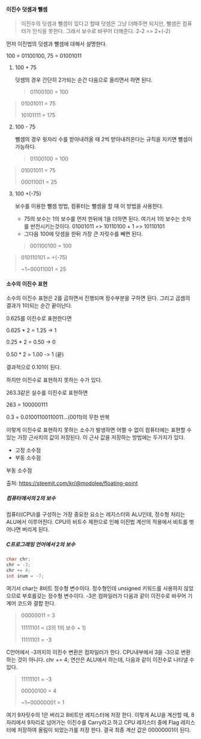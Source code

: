 #### 이진수 덧셈과 뺄셈

> 이진수의 덧셈과 뺼셈이 있다고 할때 덧셈은 그냥 더해주면 되지만, 뺄셈은 컴퓨터가 인식을 못한다. 그래서 보수로 바꾸어 더해준다. 2-2 => 2+(-2)



먼저 이진법의 덧셈과 뺄셈에 대해서 설명한다.

100 = 01100100, 75 = 01001011

1. 100 + 75

   덧셈의 경우 간단히 2가되는 순간 다음으로 올리면서 하면 된다.

   > 01100100 = 100
>
   > 01001011 = 75
>
   > 10101111 = 175

2. 100 - 75

   뺄셈의 경우 윗자리 수를 받아내려올 때 2씩 받아내려온다는 규칙을 지키면 뺼셈이 가능하다.

   > 01100100 = 100
>
   > 01001011 = 75
>
   > 00011001 = 25

3. 100 +(-75)

   보수를 이용한 뺄셈 방법, 컴퓨터는 뺄셈을 할 때 이 방법을 사용한다.

   * 75의 보수는 1의 보수를 먼저 한뒤에 1을 더하면 된다. 여기서 1의 보수는 숫자를 반전시키는것이다. 01001011 => 10110100 + 1 => 10110101
   * 그다음 100에 덧셈을 한뒤 가장 큰 자릿수를 빼면 된다.

   > 001100100 = 100
>
   > 010110101 = +(-75)
>
   > ~1~00011001 = 25



#### 소수의 이진수 표현

소수의 이진수 표현은 2를 곱하면서 진행되며 정수부분을 구하면 된다. 그리고 곱셈의 결과가 1이되는 순간 끝이난다.

0.625를 이진수로 표현한다면

0.625 * 2 = 1.25 -> 1

0.25 * 2 = 0.50 -> 0

0.50 * 2 = 1.00 -> 1 (끝)

결과적으로 0.101이 된다.



하지만 이진수로 표현하지 못하는 수가 있다.

263.3같은 실수를 이진수로 표현하면

263 = 100000111

0.3 = 0.01001100110011...(0011)의 무한 반복

이렇게 이진수로 표현하지 못하는 소수가 발생하면 어쩔 수 없이 컴퓨터에는 표현할 수 있는 가장 근사치의 값이 저장된다. 이 근사 값을 저장하는 방법에는 두가지가 있다.

* 고정 소수점
* 부동 소수점

부동 소수점

출처: https://steemit.com/kr/@modolee/floating-point



##### 컴퓨터에서의 2의 보수

컴퓨터(CPU)를 구성하는 가장 중요한 요소는 레지스터와 ALU인데, 정수형 처리는 ALU에서 이루어진다. CPU의 비트수 제한으로 인해 이진법 계산의 적용에서 비트를 벗어나면 버리게 된다.



##### C프로그래밍 언어에서 2의 보수

```c
char chr;
chr = -3;
chr += 4;
int inum = -7;
```

여기서 char는 8비트 정수형 변수이다. 정수형인데 unsigned 키워드를 사용하지 않았으므로 부호를갖는 정수형 변수이다. -3은 컴파일러가 다음과 같이 이진수로 바꾸어 기계어 코드와 결합 한다.

> 00000011 = 3
>
> 11111101 = (3의 1의 보수 + 1)
>
> 11111101 = -3

C언어에서 -3까지의 이진수 변환은 컴파일러가 한다. CPU내부에서 3을 -3으로 변환하는 것이 아니다. chr += 4; 연산은 ALU에서 하는데, 다음과 같이 이진수로 나타낼 수 있다.

> 11111101 = -3
>
> 00000100 = 4
>
> ~1~00000001 = 1

여기 9자릿수의 1은 버리고 8비트만 레지스터에 저장 한다. 이렇게 ALU을 계산할 때, 8자리에서 9자리로 넘어가는 이진수를 Carry라고 하고 CPU 레지스터 중에 Flag 레지스터에 저장하여 올림이 되었는가를 저장 한다. 결국 최종 계산 값은 00000001이 된다.

